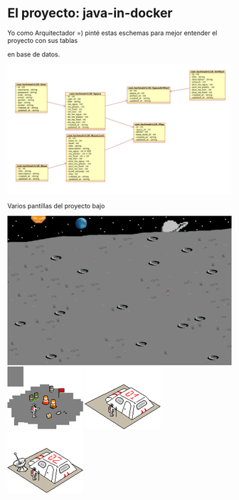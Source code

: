 # El proyecto: java-in-docker

Yo como Arquitectador =) pinté estas eschemas para mejor entender el proyecto con sus tablas

en base de datos. 

<img src="./src/main/resources/static/eschemas/photo_2025-04-13_18-21-00.jpg" />

Varios pantillas del proyecto bajo

<img src="./src/main/resources/static/images/fons/fon11.png" />

<img src="./src/main/resources/static/images/bases/cero_level.png" />
<img src="./src/main/resources/static/images/bases/one_level.png" />
<img src="./src/main/resources/static/images/bases/two_level.png" />

